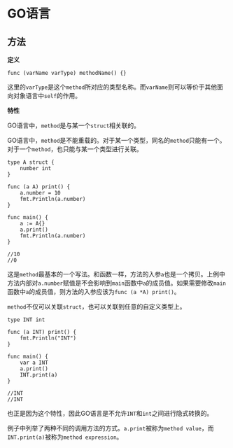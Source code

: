 # GO语言

## 方法

**定义**

```
func (varName varType) methodName() {}
```

这里的`varType`是这个`method`所对应的类型名称。而`varName`则可以等价于其他面向对象语言中`self`的作用。

**特性**

GO语言中，`method`是与某一个`struct`相关联的。

GO语言中，`method`是不能重载的。对于某一个类型，同名的`method`只能有一个。对于一个`method`，也只能与某一个类型进行关联。

```
type A struct {
	number int
}

func (a A) print() {
	a.number = 10
	fmt.Println(a.number)
}

func main() {
	a := A{}
	a.print()
	fmt.Println(a.number)
}

//10
//0
```

这是`method`最基本的一个写法。和函数一样，方法的入参`a`也是一个拷贝。上例中方法内部对`a.number`赋值是不会影响到`main`函数中`a`的成员值。如果需要修改`main`函数中`a`的成员值，则方法的入参应该为`func (a *A) print()`。

`method`不仅可以关联`struct`，也可以关联到任意的自定义类型上。

```
type INT int

func (a INT) print() {
	fmt.Println("INT")
}

func main() {
	var a INT
	a.print()
	INT.print(a)
}

//INT
//INT
```

也正是因为这个特性，因此GO语言是不允许`INT`和`int`之间进行隐式转换的。

例子中列举了两种不同的调用方法的方式。`a.print`被称为`method value`，而`INT.print(a)`被称为`method expression`。